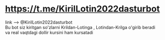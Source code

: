 # https://t.me/KirilLotin2022dasturbot

link -->  @KirilLotin2022dasturbot   
Bu bot siz kiritgan so'zlarni Krildan-Lotinga , Lotindan-Krilga o'girib beradi 
va real vaqtdagi dollir kursini ham kursatadi
